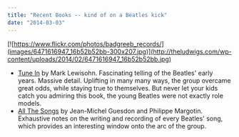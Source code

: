 ```yaml
---
title: "Recent Books -- kind of on a Beatles kick"
date: "2014-03-03"
---
```


[![https://www.flickr.com/photos/badgreeb_records/](images/6471616947_16b52b52bb-300x207.jpg)](http://theludwigs.com/wp-content/uploads/2014/02/6471616947_16b52b52bb.jpg)

- [Tune In](http://www.amazon.com/Beatles-All-These-Years-Tune-ebook/dp/B00CNQ9P6E/) by Mark Lewisohn. Fascinating telling of the Beatles' early years. Massive detail. Uplifting in many many ways, the group overcame great odds, while staying true to themselves. But never let your kids catch you admiring this book, the young Beatles were not exactly role models.
- [All The Songs](http://www.amazon.com/All-The-Songs-Beatles-Release/dp/1579129528/) by Jean-Michel Guesdon and Philippe Margotin. Exhaustive notes on the writing and recording of every Beatles' song, which provides an interesting window onto the arc of the group.
